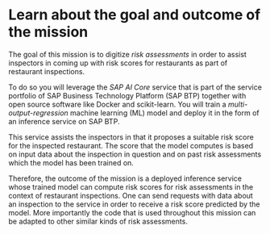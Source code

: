 # Learn about the goal and outcome of the mission

The goal of this mission is to digitize *risk assessments* in order to assist
inspectors in coming up with risk scores for restaurants as part of
restaurant inspections.

To do so you will leverage the *SAP AI Core* service that is part of the service portfolio
of SAP Business Technology Platform (SAP BTP) together with open source software like
Docker and scikit-learn. You will train a *multi-output-regression* machine learning (ML)
model and deploy it in the form of an inference service on SAP BTP.

This service assists the inspectors in that it proposes a suitable risk score for the
inspected restaurant. The score that the model computes is based on input data about the
inspection in question and on past risk assessments which the model has been trained on.

Therefore, the outcome of the mission is a deployed inference service whose trained model
can compute risk scores for risk assessments in the context of restaurant inspections. One can send requests
with data about an inspection to the service in order to receive a risk score predicted by the model.
More importantly the code that is used throughout this mission can be adapted to other
similar kinds of risk assessments.
